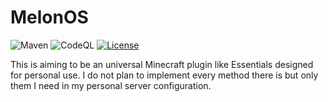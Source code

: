 # MelonOS
![Maven](https://github.com/ChaosMelone9/MelonOS/workflows/Java%20CI%20with%20Maven/badge.svg)
![CodeQL](https://github.com/ChaosMelone9/MelonOS/workflows/CodeQL/badge.svg)
[![License](https://img.shields.io/badge/License-Apache%202.0-blue.svg)](https://github.com/ChaosMelone9/MelonOS/blob/main/LICENSE)


This is aiming to be an universal Minecraft plugin like Essentials designed for personal use.
I do not plan to implement every method there is but only them I need in my personal server configuration.
